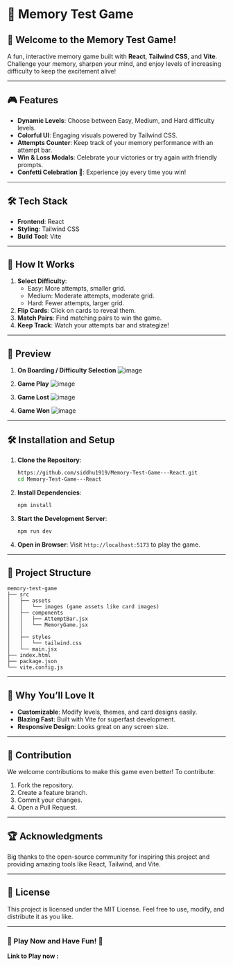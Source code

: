 # 🧠 Memory Test Game

## 🚀 Welcome to the Memory Test Game!

A fun, interactive memory game built with **React**, **Tailwind CSS**, and **Vite**. Challenge your memory, sharpen your mind, and enjoy levels of increasing difficulty to keep the excitement alive!

---

## 🎮 Features

- **Dynamic Levels**: Choose between Easy, Medium, and Hard difficulty levels.
- **Colorful UI**: Engaging visuals powered by Tailwind CSS.
- **Attempts Counter**: Keep track of your memory performance with an attempt bar.
- **Win & Loss Modals**: Celebrate your victories or try again with friendly prompts.
- **Confetti Celebration 🎉**: Experience joy every time you win!

---

## 🛠️ Tech Stack

- **Frontend**: React
- **Styling**: Tailwind CSS
- **Build Tool**: Vite

---

## 🌟 How It Works

1. **Select Difficulty**:
   - Easy: More attempts, smaller grid.
   - Medium: Moderate attempts, moderate grid.
   - Hard: Fewer attempts, larger grid.
2. **Flip Cards**: Click on cards to reveal them.
3. **Match Pairs**: Find matching pairs to win the game.
4. **Keep Track**: Watch your attempts bar and strategize!

---

## 📸 Preview
1. **On Boarding / Difficulty Selection**
![image](https://github.com/user-attachments/assets/c57193f1-9dfc-47ad-916f-6b0f1ee6acbf)

2. **Game Play**
![image](https://github.com/user-attachments/assets/0d978f56-f089-44c4-b685-d1427f35b018)

3. **Game Lost**
![image](https://github.com/user-attachments/assets/ca8c5754-3d80-4bd9-ac55-3da943b3a75b)

4. **Game Won**
![image](https://github.com/user-attachments/assets/1cff2a9c-94f0-43e4-b552-a4226f91d0ac)


---

## 🛠️ Installation and Setup

1. **Clone the Repository**:

   ```bash
   https://github.com/siddhu1919/Memory-Test-Game---React.git
   cd Memory-Test-Game---React
   ```

2. **Install Dependencies**:

   ```bash
   npm install
   ```

3. **Start the Development Server**:

   ```bash
   npm run dev
   ```

4. **Open in Browser**:
   Visit `http://localhost:5173` to play the game.

---

## 📂 Project Structure

```
memory-test-game
├── src
│   ├── assets
│   │   └── images (game assets like card images)
│   ├── components
│   │   ├── AttemptBar.jsx
│   │   └── MemoryGame.jsx
│   │   
│   ├── styles
│   │   └── tailwind.css
│   └── main.jsx
├── index.html
├── package.json
└── vite.config.js
```

---

## 🌈 Why You’ll Love It

- **Customizable**: Modify levels, themes, and card designs easily.
- **Blazing Fast**: Built with Vite for superfast development.
- **Responsive Design**: Looks great on any screen size.

---

## 🙌 Contribution

We welcome contributions to make this game even better! To contribute:

1. Fork the repository.
2. Create a feature branch.
3. Commit your changes.
4. Open a Pull Request.

---

## 🏆 Acknowledgments

Big thanks to the open-source community for inspiring this project and providing amazing tools like React, Tailwind, and Vite.

---

## 📄 License

This project is licensed under the MIT License. Feel free to use, modify, and distribute it as you like.

---

### 🌟 Play Now and Have Fun! 🎉
**Link to Play now :** 
